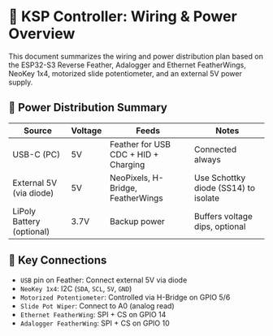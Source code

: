 
# 🧠 KSP Controller: Wiring & Power Overview

This document summarizes the wiring and power distribution plan based on the ESP32-S3 Reverse Feather, Adalogger and Ethernet FeatherWings, NeoKey 1x4, motorized slide potentiometer, and an external 5V power supply.

## 🔌 Power Distribution Summary

| Source                | Voltage | Feeds                                | Notes |
|-----------------------|---------|--------------------------------------|-------|
| USB-C (PC)            | 5V      | Feather for USB CDC + HID + Charging | Connected always |
| External 5V (via diode) | 5V    | NeoPixels, H-Bridge, FeatherWings     | Use Schottky diode (SS14) to isolate |
| LiPoly Battery (optional) | 3.7V | Backup power                         | Buffers voltage dips, optional |

## 🔗 Key Connections

- `USB` pin on Feather: Connect external 5V via diode
- `NeoKey 1x4`: I2C (`SDA`, `SCL`, `5V`, `GND`)
- `Motorized Potentiometer`: Controlled via H-Bridge on GPIO 5/6
- `Slide Pot Wiper`: Connect to A0 (analog read)
- `Ethernet FeatherWing`: SPI + CS on GPIO 14
- `Adalogger FeatherWing`: SPI + CS on GPIO 10
